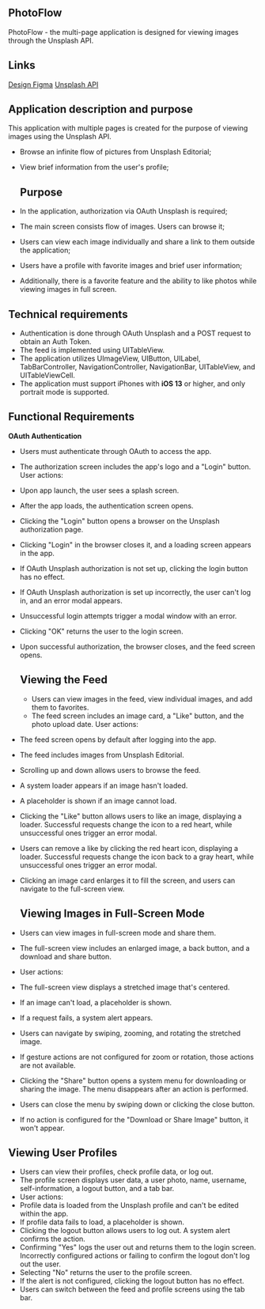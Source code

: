 ## **PhotoFlow** 
PhotoFlow - the multi-page application is designed for viewing images through the Unsplash API.

## **Links**
[Design Figma](https://www.figma.com/file/HyDfKh5UVPOhPZIhBqIm3q/Image-Feed-(YP)?type=design&node-id=318-1469&mode=design&t=87ihA4MlRvrOVm3j-0)
[Unsplash API](https://unsplash.com/documentation)

## **Application description and purpose**
This application with multiple pages is created for the purpose of viewing images using the Unsplash API.

- Browse an infinite flow of pictures from Unsplash Editorial;
- View brief information from the user's profile;

  
  ## **Purpose**
- In the application, authorization via OAuth Unsplash is required;
- The main screen consists flow of images. Users can browse it;
- Users can view each image individually and share a link to them outside the application;
- Users have a profile with favorite images and brief user information;
- Additionally, there is a favorite feature and the ability to like photos while viewing images in full screen.

## **Technical requirements**
- Authentication is done through OAuth Unsplash and a POST request to obtain an Auth Token.
- The feed is implemented using UITableView.
- The application utilizes UImageView, UIButton, UILabel, TabBarController, NavigationController, NavigationBar, UITableView, and UITableViewCell.
- The application must support iPhones with **iOS 13** or higher, and only portrait mode is supported.


## **Functional Requirements**
 **OAuth Authentication**
 - Users must authenticate through OAuth to access the app.
 - The authorization screen includes the app's logo and a "Login" button.
   User actions:
- Upon app launch, the user sees a splash screen.
- After the app loads, the authentication screen opens.
- Clicking the "Login" button opens a browser on the Unsplash authorization page.
- Clicking "Login" in the browser closes it, and a loading screen appears in the app.
- If OAuth Unsplash authorization is not set up, clicking the login button has no effect.
- If OAuth Unsplash authorization is set up incorrectly, the user can't log in, and an error modal appears.
- Unsuccessful login attempts trigger a modal window with an error.
- Clicking "OK" returns the user to the login screen.
- Upon successful authorization, the browser closes, and the feed screen opens.

  ## **Viewing the Feed**
  - Users can view images in the feed, view individual images, and add them to favorites.
  - The feed screen includes an image card, a "Like" button, and the photo upload date.
User actions:
- The feed screen opens by default after logging into the app.
- The feed includes images from Unsplash Editorial.
- Scrolling up and down allows users to browse the feed.
- A system loader appears if an image hasn't loaded.
- A placeholder is shown if an image cannot load.
- Clicking the "Like" button allows users to like an image, displaying a loader. Successful requests change the icon to a red heart, while unsuccessful ones trigger an error modal.
- Users can remove a like by clicking the red heart icon, displaying a loader. Successful requests change the icon back to a gray heart, while unsuccessful ones trigger an error modal.
- Clicking an image card enlarges it to fill the screen, and users can navigate to the full-screen view.

  ## **Viewing Images in Full-Screen Mode**

- Users can view images in full-screen mode and share them.
- The full-screen view includes an enlarged image, a back button, and a download and share button.
- User actions:
- The full-screen view displays a stretched image that's centered.
- If an image can't load, a placeholder is shown.
- If a request fails, a system alert appears.
- Users can navigate by swiping, zooming, and rotating the stretched image.
- If gesture actions are not configured for zoom or rotation, those actions are not available.
- Clicking the "Share" button opens a system menu for downloading or sharing the image. The menu disappears after an action is performed.
- Users can close the menu by swiping down or clicking the close button.
- If no action is configured for the "Download or Share Image" button, it won't appear.

 ## **Viewing User Profiles**

- Users can view their profiles, check profile data, or log out.
- The profile screen displays user data, a user photo, name, username, self-information, a logout button, and a tab bar.
- User actions:
- Profile data is loaded from the Unsplash profile and can't be edited within the app.
- If profile data fails to load, a placeholder is shown.
- Clicking the logout button allows users to log out. A system alert confirms the action.
- Confirming "Yes" logs the user out and returns them to the login screen. Incorrectly configured actions or failing to confirm the logout don't log out the user.
- Selecting "No" returns the user to the profile screen.
- If the alert is not configured, clicking the logout button has no effect.
- Users can switch between the feed and profile screens using the tab bar.
